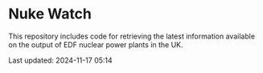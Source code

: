 # Nuke Watch

This repository includes code for retrieving the latest information available on the output of EDF nuclear power plants in the UK.

Last updated: 2024-11-17 05:14